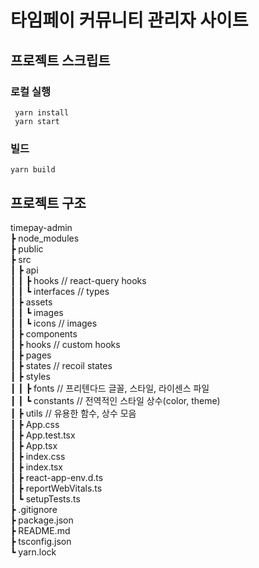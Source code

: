 # 타임페이 커뮤니티 관리자 사이트

## 프로젝트 스크립트

### 로컬 실행

```shell  
 yarn install  
 yarn start
```

### 빌드

```shell
yarn build
```

## 프로젝트 구조

timepay-admin    
┣ node_modules    
┣ public     
┣ src  
┃ ┣ api  
┃ ┃ ┣ hooks // react-query hooks  
┃ ┃ ┗ interfaces // types  
┃ ┣ assets    
┃ ┃ ┗ images    
┃ ┃   ┗ icons  // images  
┃ ┣ components  
┃ ┣ hooks // custom hooks  
┃ ┣ pages  
┃ ┣ states // recoil states  
┃ ┣ styles  
┃ ┃ ┣ fonts // 프리텐다드 글꼴, 스타일, 라이센스 파일  
┃ ┃ ┗ constants // 전역적인 스타일 상수(color, theme)  
┃ ┣ utils // 유용한 함수, 상수 모음  
┃ ┣ App.css  
┃ ┣ App.test.tsx  
┃ ┣ App.tsx  
┃ ┣ index.css  
┃ ┣ index.tsx  
┃ ┣ react-app-env.d.ts  
┃ ┣ reportWebVitals.ts  
┃ ┗ setupTests.ts  
┣ .gitignore  
┣ package.json  
┣ README.md  
┣ tsconfig.json  
┗ yarn.lock
